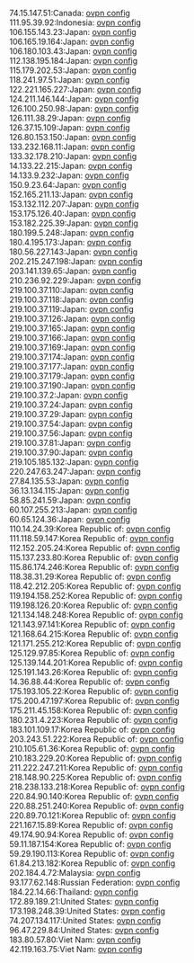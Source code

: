74.15.147.51:Canada: [ovpn config](vpn/74_15_147_51.ovpn)  
111.95.39.92:Indonesia: [ovpn config](vpn/111_95_39_92.ovpn)  
106.155.143.23:Japan: [ovpn config](vpn/106_155_143_23.ovpn)  
106.165.19.164:Japan: [ovpn config](vpn/106_165_19_164.ovpn)  
106.180.103.43:Japan: [ovpn config](vpn/106_180_103_43.ovpn)  
112.138.195.184:Japan: [ovpn config](vpn/112_138_195_184.ovpn)  
115.179.202.53:Japan: [ovpn config](vpn/115_179_202_53.ovpn)  
118.241.97.51:Japan: [ovpn config](vpn/118_241_97_51.ovpn)  
122.221.165.227:Japan: [ovpn config](vpn/122_221_165_227.ovpn)  
124.211.146.144:Japan: [ovpn config](vpn/124_211_146_144.ovpn)  
126.100.250.98:Japan: [ovpn config](vpn/126_100_250_98.ovpn)  
126.111.38.29:Japan: [ovpn config](vpn/126_111_38_29.ovpn)  
126.37.15.109:Japan: [ovpn config](vpn/126_37_15_109.ovpn)  
126.80.153.150:Japan: [ovpn config](vpn/126_80_153_150.ovpn)  
133.232.168.11:Japan: [ovpn config](vpn/133_232_168_11.ovpn)  
133.32.178.210:Japan: [ovpn config](vpn/133_32_178_210.ovpn)  
14.133.22.215:Japan: [ovpn config](vpn/14_133_22_215.ovpn)  
14.133.9.232:Japan: [ovpn config](vpn/14_133_9_232.ovpn)  
150.9.23.64:Japan: [ovpn config](vpn/150_9_23_64.ovpn)  
152.165.211.13:Japan: [ovpn config](vpn/152_165_211_13.ovpn)  
153.132.112.207:Japan: [ovpn config](vpn/153_132_112_207.ovpn)  
153.175.126.40:Japan: [ovpn config](vpn/153_175_126_40.ovpn)  
153.182.225.39:Japan: [ovpn config](vpn/153_182_225_39.ovpn)  
180.199.5.248:Japan: [ovpn config](vpn/180_199_5_248.ovpn)  
180.4.195.173:Japan: [ovpn config](vpn/180_4_195_173.ovpn)  
180.56.227.143:Japan: [ovpn config](vpn/180_56_227_143.ovpn)  
202.215.247.198:Japan: [ovpn config](vpn/202_215_247_198.ovpn)  
203.141.139.65:Japan: [ovpn config](vpn/203_141_139_65.ovpn)  
210.236.92.229:Japan: [ovpn config](vpn/210_236_92_229.ovpn)  
219.100.37.110:Japan: [ovpn config](vpn/219_100_37_110.ovpn)  
219.100.37.118:Japan: [ovpn config](vpn/219_100_37_118.ovpn)  
219.100.37.119:Japan: [ovpn config](vpn/219_100_37_119.ovpn)  
219.100.37.126:Japan: [ovpn config](vpn/219_100_37_126.ovpn)  
219.100.37.165:Japan: [ovpn config](vpn/219_100_37_165.ovpn)  
219.100.37.166:Japan: [ovpn config](vpn/219_100_37_166.ovpn)  
219.100.37.169:Japan: [ovpn config](vpn/219_100_37_169.ovpn)  
219.100.37.174:Japan: [ovpn config](vpn/219_100_37_174.ovpn)  
219.100.37.177:Japan: [ovpn config](vpn/219_100_37_177.ovpn)  
219.100.37.179:Japan: [ovpn config](vpn/219_100_37_179.ovpn)  
219.100.37.190:Japan: [ovpn config](vpn/219_100_37_190.ovpn)  
219.100.37.2:Japan: [ovpn config](vpn/219_100_37_2.ovpn)  
219.100.37.24:Japan: [ovpn config](vpn/219_100_37_24.ovpn)  
219.100.37.29:Japan: [ovpn config](vpn/219_100_37_29.ovpn)  
219.100.37.54:Japan: [ovpn config](vpn/219_100_37_54.ovpn)  
219.100.37.56:Japan: [ovpn config](vpn/219_100_37_56.ovpn)  
219.100.37.81:Japan: [ovpn config](vpn/219_100_37_81.ovpn)  
219.100.37.90:Japan: [ovpn config](vpn/219_100_37_90.ovpn)  
219.105.185.132:Japan: [ovpn config](vpn/219_105_185_132.ovpn)  
220.247.63.247:Japan: [ovpn config](vpn/220_247_63_247.ovpn)  
27.84.135.53:Japan: [ovpn config](vpn/27_84_135_53.ovpn)  
36.13.134.115:Japan: [ovpn config](vpn/36_13_134_115.ovpn)  
58.85.241.59:Japan: [ovpn config](vpn/58_85_241_59.ovpn)  
60.107.255.213:Japan: [ovpn config](vpn/60_107_255_213.ovpn)  
60.65.124.36:Japan: [ovpn config](vpn/60_65_124_36.ovpn)  
110.14.24.39:Korea Republic of: [ovpn config](vpn/110_14_24_39.ovpn)  
111.118.59.147:Korea Republic of: [ovpn config](vpn/111_118_59_147.ovpn)  
112.152.205.24:Korea Republic of: [ovpn config](vpn/112_152_205_24.ovpn)  
115.137.233.80:Korea Republic of: [ovpn config](vpn/115_137_233_80.ovpn)  
115.86.174.246:Korea Republic of: [ovpn config](vpn/115_86_174_246.ovpn)  
118.38.31.29:Korea Republic of: [ovpn config](vpn/118_38_31_29.ovpn)  
118.42.212.205:Korea Republic of: [ovpn config](vpn/118_42_212_205.ovpn)  
119.194.158.252:Korea Republic of: [ovpn config](vpn/119_194_158_252.ovpn)  
119.198.126.20:Korea Republic of: [ovpn config](vpn/119_198_126_20.ovpn)  
121.134.148.248:Korea Republic of: [ovpn config](vpn/121_134_148_248.ovpn)  
121.143.97.141:Korea Republic of: [ovpn config](vpn/121_143_97_141.ovpn)  
121.168.64.215:Korea Republic of: [ovpn config](vpn/121_168_64_215.ovpn)  
121.171.255.212:Korea Republic of: [ovpn config](vpn/121_171_255_212.ovpn)  
125.129.97.85:Korea Republic of: [ovpn config](vpn/125_129_97_85.ovpn)  
125.139.144.201:Korea Republic of: [ovpn config](vpn/125_139_144_201.ovpn)  
125.191.143.26:Korea Republic of: [ovpn config](vpn/125_191_143_26.ovpn)  
14.36.88.44:Korea Republic of: [ovpn config](vpn/14_36_88_44.ovpn)  
175.193.105.22:Korea Republic of: [ovpn config](vpn/175_193_105_22.ovpn)  
175.200.47.197:Korea Republic of: [ovpn config](vpn/175_200_47_197.ovpn)  
175.211.45.158:Korea Republic of: [ovpn config](vpn/175_211_45_158.ovpn)  
180.231.4.223:Korea Republic of: [ovpn config](vpn/180_231_4_223.ovpn)  
183.101.109.17:Korea Republic of: [ovpn config](vpn/183_101_109_17.ovpn)  
203.243.51.222:Korea Republic of: [ovpn config](vpn/203_243_51_222.ovpn)  
210.105.61.36:Korea Republic of: [ovpn config](vpn/210_105_61_36.ovpn)  
210.183.229.20:Korea Republic of: [ovpn config](vpn/210_183_229_20.ovpn)  
211.222.247.211:Korea Republic of: [ovpn config](vpn/211_222_247_211.ovpn)  
218.148.90.225:Korea Republic of: [ovpn config](vpn/218_148_90_225.ovpn)  
218.238.133.218:Korea Republic of: [ovpn config](vpn/218_238_133_218.ovpn)  
220.84.90.140:Korea Republic of: [ovpn config](vpn/220_84_90_140.ovpn)  
220.88.251.240:Korea Republic of: [ovpn config](vpn/220_88_251_240.ovpn)  
220.89.70.121:Korea Republic of: [ovpn config](vpn/220_89_70_121.ovpn)  
221.167.15.89:Korea Republic of: [ovpn config](vpn/221_167_15_89.ovpn)  
49.174.90.94:Korea Republic of: [ovpn config](vpn/49_174_90_94.ovpn)  
59.11.187.154:Korea Republic of: [ovpn config](vpn/59_11_187_154.ovpn)  
59.29.190.113:Korea Republic of: [ovpn config](vpn/59_29_190_113.ovpn)  
61.84.213.182:Korea Republic of: [ovpn config](vpn/61_84_213_182.ovpn)  
202.184.4.72:Malaysia: [ovpn config](vpn/202_184_4_72.ovpn)  
93.177.62.148:Russian Federation: [ovpn config](vpn/93_177_62_148.ovpn)  
184.22.14.66:Thailand: [ovpn config](vpn/184_22_14_66.ovpn)  
172.89.189.21:United States: [ovpn config](vpn/172_89_189_21.ovpn)  
173.198.248.39:United States: [ovpn config](vpn/173_198_248_39.ovpn)  
74.207.134.117:United States: [ovpn config](vpn/74_207_134_117.ovpn)  
96.47.229.84:United States: [ovpn config](vpn/96_47_229_84.ovpn)  
183.80.57.80:Viet Nam: [ovpn config](vpn/183_80_57_80.ovpn)  
42.119.163.75:Viet Nam: [ovpn config](vpn/42_119_163_75.ovpn)  
